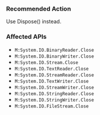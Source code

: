 ### Recommended Action
Use Dispose() instead.

### Affected APIs
* `M:System.IO.BinaryReader.Close`
* `M:System.IO.BinaryWriter.Close`
* `M:System.IO.Stream.Close`
* `M:System.IO.TextReader.Close`
* `M:System.IO.StreamReader.Close`
* `M:System.IO.TextWriter.Close`
* `M:System.IO.StreamWriter.Close`
* `M:System.IO.StringReader.Close`
* `M:System.IO.StringWriter.Close`
* `M:System.IO.FileStream.Close`
